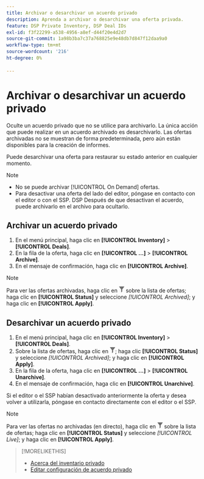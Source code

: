 ```yaml
---
title: Archivar o desarchivar un acuerdo privado
description: Aprenda a archivar o desarchivar una oferta privada.
feature: DSP Private Inventory, DSP Deal IDs
exl-id: f3f22299-a538-4956-a8ef-d44f20e4d2d7
source-git-commit: 1a98b3ba7c37a768825e9e48db7d847f12daa9a0
workflow-type: tm+mt
source-wordcount: '216'
ht-degree: 0%

---
```


# Archivar o desarchivar un acuerdo privado

Oculte un acuerdo privado que no se utilice para archivarlo. La única acción que puede realizar en un acuerdo archivado es desarchivarlo. Las ofertas archivadas no se muestran de forma predeterminada, pero aún están disponibles para la creación de informes.

Puede desarchivar una oferta para restaurar su estado anterior en cualquier momento.

>[!NOTE]
>
>* No se puede archivar [!UICONTROL On Demand] ofertas.
>* Para desactivar una oferta del lado del editor, póngase en contacto con el editor o con el SSP. DSP Después de que desactivan el acuerdo, puede archivarlo en el archivo para ocultarlo.


## Archivar un acuerdo privado

1. En el menú principal, haga clic en **[!UICONTROL Inventory]** > **[!UICONTROL Deals]**.
1. En la fila de la oferta, haga clic en **[!UICONTROL ...]** > **[!UICONTROL Archive]**.
1. En el mensaje de confirmación, haga clic en **[!UICONTROL Archive]**.

>[!NOTE]
>
>Para ver las ofertas archivadas, haga clic en ![Filtrar](/help/dsp/assets/filter.png) sobre la lista de ofertas; haga clic en **[!UICONTROL Status]** y seleccione *[!UICONTROL Archived]*; y haga clic en **[!UICONTROL Apply]**.<!-- Verify the text to apply the filter(s).)-->

## Desarchivar un acuerdo privado

1. En el menú principal, haga clic en **[!UICONTROL Inventory]** > **[!UICONTROL Deals]**.
1. Sobre la lista de ofertas, haga clic en ![Filtrar](/help/dsp/assets/filter.png); haga clic **[!UICONTROL Status]** y seleccione *[!UICONTROL Archived]*; y haga clic en **[!UICONTROL Apply]**.<!-- Verify the text to apply the filter(s).)-->
1. En la fila de la oferta, haga clic en **[!UICONTROL ...]** > **[!UICONTROL Unarchive]**.
1. En el mensaje de confirmación, haga clic en **[!UICONTROL Unarchive]**.

Si el editor o el SSP habían desactivado anteriormente la oferta y desea volver a utilizarla, póngase en contacto directamente con el editor o el SSP.

>[!NOTE]
>
>Para ver las ofertas no archivadas (en directo), haga clic en ![Filtrar](/help/dsp/assets/filter.png) sobre la lista de ofertas; haga clic en **[!UICONTROL Status]** y seleccione *[!UICONTROL Live]*; y haga clic en **[!UICONTROL Apply]**.<!-- Verify the text to apply the filter(s).)-->

>[!MORELIKETHIS]
>
>* [Acerca del inventario privado](private-inventory-about.md)
>* [Editar configuración de acuerdo privado](/help/dsp/inventory/deal-id-edit.md)

